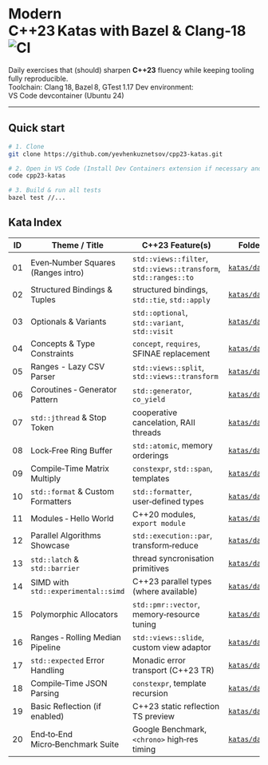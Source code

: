 # Modern C++23 Katas with Bazel & Clang‑18   ![CI](https://github.com/yevhenkuznetsov/cpp23-katas/actions/workflows/ci.yml/badge.svg)

Daily exercises that (should) sharpen **C++23** fluency while keeping tooling fully reproducible.  
Toolchain: Clang 18, Bazel 8, GTest 1.17
Dev environment: VS Code devcontainer (Ubuntu 24)

---

## Quick start

```bash
# 1. Clone
git clone https://github.com/yevhenkuznetsov/cpp23-katas.git

# 2. Open in VS Code (Install Dev Containers extension if necessary and reopen workspace in container)
code cpp23-katas

# 3. Build & run all tests
bazel test //...
```

## Kata Index

| ID  | Theme / Title | C++23 Feature(s) | Folder | Status |
|:-:|-|-|-|:-:|
| 01 | Even‑Number Squares (Ranges intro)  | `std::views::filter`, `std::views::transform`, `std::ranges::to` | [`katas/day1`](katas/day1) | ✅ |
| 02 | Structured Bindings & Tuples        | structured bindings, `std::tie`, `std::apply`   | [`katas/day2`](katas/day2) | ✅ |
| 03 | Optionals & Variants                | `std::optional`, `std::variant`, `std::visit`   | [`katas/day3`](katas/day3) | ✅ |
| 04 | Concepts & Type Constraints         | `concept`, `requires`, SFINAE replacement       | [`katas/day4`](katas/day4) | ⏳ |
| 05 | Ranges - Lazy CSV Parser            | `std::views::split`, `std::views::transform`    | [`katas/day5`](katas/day5) | ⏳ |
| 06 | Coroutines ‑ Generator Pattern      | `std::generator`, `co_yield`                    | [`katas/day6`](katas/day6) | ⏳ |
| 07 | `std::jthread` & Stop Token         | cooperative cancelation, RAII threads           | [`katas/day7`](katas/day7) | ⏳ |
| 08 | Lock‑Free Ring Buffer               | `std::atomic`, memory orderings                 | [`katas/day8`](katas/day8) | ⏳ |
| 09 | Compile‑Time Matrix Multiply        | `constexpr`, `std::span`, templates             | [`katas/day9`](katas/day9) | ⏳ |
| 10 | `std::format` & Custom Formatters   | `std::formatter`, user‑defined types            | [`katas/day10`](katas/day10) | ⏳ |
| 11 | Modules ‑ Hello World               | C++20 modules, `export module`                  | [`katas/day11`](katas/day11) | ⏳ |
| 12 | Parallel Algorithms Showcase        | `std::execution::par`, transform‑reduce         | [`katas/day12`](katas/day12) | ⏳ |
| 13 | `std::latch` & `std::barrier`       | thread syncronisation primitives                | [`katas/day13`](katas/day13) | ⏳ |
| 14 | SIMD with `std::experimental::simd` | C++23 parallel types (where available)          | [`katas/day14`](katas/day14) | ⏳ |
| 15 | Polymorphic Allocators              | `std::pmr::vector`, memory‑resource tuning      | [`katas/day15`](katas/day15) | ⏳ |
| 16 | Ranges ‑ Rolling Median Pipeline    | `std::views::slide`, custom view adaptor        | [`katas/day16`](katas/day16) | ⏳ |
| 17 | `std::expected` Error Handling      | Monadic error transport (C++23 TR)              | [`katas/day17`](katas/day17) | ⏳ |
| 18 | Compile‑Time JSON Parsing           | `constexpr`, template recursion                 | [`katas/day18`](katas/day18) | ⏳ |
| 19 | Basic Reflection (if enabled)       | C++23 static reflection TS preview              | [`katas/day19`](katas/day19) | ⏳ |
| 20 | End‑to‑End Micro‑Benchmark Suite    | Google Benchmark, `<chrono>` high‑res timing    | [`katas/day20`](katas/day20) | ⏳ |
